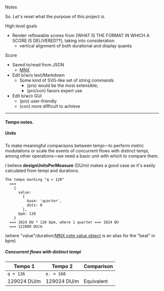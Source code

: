 Notes

So. Let's reset what the purpose of this project is.

High level goals
- Render reflowable scores from [WHAT IS THE FORMAT IN WHICH A SCORE IS DELIVERED??], taking into consideration
  - vertical alignment of both durational and display quanta


Score
- Saved to/read from JSON
  - [MNX](https://w3c.github.io/mnx/docs/)
- Edit b/w/o text/Markdown
  - Some kind of SVG-like set of string commands
    - (pro) would be the most extensible;
    - (pro/con) favors expert use
- Edit b/w/o GUI
  - (pro) user-friendly
  - (con) more difficult to achieve

---

#### Tempo notes.

##### Units

To make meaningful comparisons between tempi—to perform metric modulations or scale the events of concurrent flows with distinct tempi, among other operations—we need a basic unit with which to compare them.

I believe **designUnitsPerMeasure** (DU/m) makes a good case as it's easily calculated from tempi and durations.

```
The tempo marking "q = 120"
  ===
    {
      value:
        {
          base: 'quarter',
          dots: 0
        },
      bpm: 120
    }
  === 1024 DU * 120 bpm, where 1 quarter === 1024 DU
  === 122880 DU/m
```
(where "value"/duration/[MNX note value object](https://w3c.github.io/mnx/docs/mnx-reference/objects/note-value/) is an alias for the "beat" in bpm)


##### Concurrent flows with distinct tempi
| Tempo 1 | Tempo 2 | Comparison |
|-|-|-|
| `q = 126` | `e. = 168` |  |
| 129024 DU/m | 129024 DU/m | Equivalent
